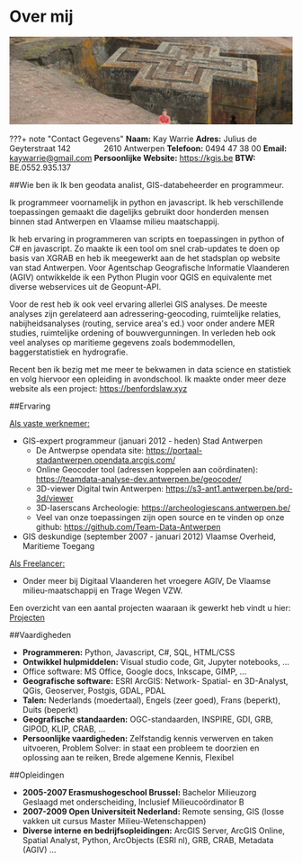 Over mij
========

![](img\Ethiopie_kay.jpg )

???+ note "Contact Gegevens"
    **Naam:** Kay Warrie
    **Adres:** Julius de Geyterstraat 142
    &nbsp; &nbsp; &nbsp; &nbsp; &nbsp; &nbsp; &nbsp;  2610 Antwerpen
    **Telefoon:** 0494 47 38 00
    **Email:** kaywarrie@gmail.com
    **Persoonlijke Website:** https://kgis.be
    **BTW:** BE.0552.935.137

##Wie ben ik
Ik ben geodata analist, GIS-databeheerder en programmeur.

Ik programmeer voornamelijk in python en javascript. Ik heb verschillende toepassingen gemaakt die dagelijks gebruikt door honderden mensen binnen stad Antwerpen en Vlaamse milieu maatschappij. 

Ik heb ervaring in programmeren van scripts en toepassingen in python of C# en javascript. Zo maakte ik een tool om snel crab-updates te doen op basis van XGRAB en heb ik meegewerkt aan de het stadsplan op website van stad Antwerpen. Voor Agentschap Geografische Informatie Vlaanderen (AGIV) ontwikkelde ik een Python Plugin voor QGIS en equivalente  met diverse webservices uit de Geopunt-API.

Voor de rest heb ik ook veel ervaring allerlei GIS analyses. De meeste analyses zijn gerelateerd aan adressering-geocoding, ruimtelijke relaties, nabijheidsanalyses (routing, service area's ed.) voor onder andere MER studies, ruimtelijke ordening of bouwvergunningen. In verleden heb ook veel analyses op maritieme gegevens zoals bodemmodellen, baggerstatistiek en hydrografie.

Recent ben ik bezig met me meer te bekwamen in data science en statistiek en volg hiervoor een opleiding in avondschool. Ik maakte onder meer deze website als een project: https://benfordslaw.xyz

##Ervaring

<ins>Als vaste werknemer:</ins>
- GIS-expert programmeur (januari 2012 - heden) Stad Antwerpen 
    - De Antwerpse opendata site: https://portaal-stadantwerpen.opendata.arcgis.com/ 
    - Online Geocoder tool (adressen koppelen aan coördinaten): https://teamdata-analyse-dev.antwerpen.be/geocoder/ 
    - 3D-viewer Digital twin Antwerpen:  https://s3-ant1.antwerpen.be/prd-3d/viewer 
    - 3D-laserscans Archeologie: https://archeologiescans.antwerpen.be/ 
    - Veel van onze toepassingen zijn open source en te vinden op onze github: https://github.com/Team-Data-Antwerpen 
- GIS deskundige (september 2007 - januari 2012) Vlaamse Overheid,  Maritieme Toegang 
  
<ins>Als Freelancer:</ins>
- Onder meer bij Digitaal Vlaanderen het vroegere AGIV, De Vlaamse milieu-maatschappij en Trage Wegen VZW. 

Een overzicht van een aantal projecten waaraan ik gewerkt heb vindt u hier: [Projecten](projects.md)

##Vaardigheden
- **Programmeren:** Python, Javascript, C#, SQL, HTML/CSS
- **Ontwikkel hulpmiddelen:** Visual studio code, Git, Jupyter notebooks, …
- Office software: MS Office, Google docs, Inkscape, GIMP, ...
- **Geografische software:** ESRI ArcGIS: Network- Spatial- en 3D-Analyst, QGis, Geoserver, Postgis, GDAL, PDAL
- **Talen:** Nederlands (moedertaal), Engels (zeer goed), Frans (beperkt), Duits (beperkt)
- **Geografische standaarden:** OGC-standaarden, INSPIRE, GDI, GRB, GIPOD, KLIP, CRAB, ...
- **Persoonlijke vaardigheden:** Zelfstandig kennis verwerven en taken uitvoeren, Problem Solver: in staat een probleem te doorzien en oplossing aan te reiken, Brede algemene Kennis, Flexibel

##Opleidingen
- **2005-2007 Erasmushogeschool Brussel:** Bachelor Milieuzorg Geslaagd met onderscheiding, Inclusief Milieucoördinator B
- **2007-2009 Open Universiteit Nederland:** Remote sensing, GIS (losse vakken uit cursus Master Milieu-Wetenschappen) 
- **Diverse interne en bedrijfsopleidingen:** ArcGIS Server, ArcGIS Online, Spatial Analyst, Python, ArcObjects (ESRI nl), GRB, CRAB, Metadata (AGIV) ...

